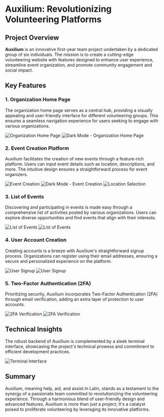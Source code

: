# Auxilium: Revolutionizing Volunteering Platforms

## Project Overview

**Auxilium** is an innovative first-year team project undertaken by a dedicated group of six individuals. The mission is to create a cutting-edge volunteering website with features designed to enhance user experience, streamline event organization, and promote community engagement and social impact.

## Key Features

### 1. Organization Home Page
The organization home page serves as a central hub, providing a visually appealing and user-friendly interface for different volunteering groups. This ensures a seamless navigation experience for users seeking to engage with various organizations.

![Organization Home Page](auxpics1.png)
![Dark Mode - Organization Home Page](auxpics2.jpg)

### 2. Event Creation Platform
Auxilium facilitates the creation of new events through a feature-rich platform. Users can input event details such as location, descriptions, and more. The intuitive design ensures a straightforward process for event organizers.

![Event Creation](event1.jpg)
![Dark Mode - Event Creation](darkmode1.png)
![Location Selection](getlocation1.png)

### 3. List of Events
Discovering and participating in events is made easy through a comprehensive list of activities posted by various organizations. Users can explore diverse opportunities and find events that align with their interests.

![List of Events](listOfEvents1.png)
![List of Events](listOfEvents2.png)

### 4. User Account Creation
Creating accounts is a breeze with Auxilium's straightforward signup process. Organizations can register using their email addresses, ensuring a secure and personalized experience on the platform.

![User Signup](signup1.png)
![User Signup](signup2.jpg)

### 5. Two-Factor Authentication (2FA)
Prioritizing security, Auxilium incorporates Two-Factor Authentication (2FA) through email verification, adding an extra layer of protection to user accounts.

![2FA Verification](verify1.png)
![2FA Verification](verify2.png)

## Technical Insights
The robust backend of Auxilium is complemented by a sleek terminal interface, showcasing the project's technical prowess and commitment to efficient development practices.

![Terminal Interface](terminal.jpg)

## Summary
Auxilium, meaning help, aid, and assist in Latin, stands as a testament to the synergy of a passionate team committed to revolutionizing the volunteering experience. Through a harmonious blend of user-friendly design and advanced features, Auxilium is more than just a project; it's a catalyst poised to proliferate volunteering by leveraging its innovative platforms.
